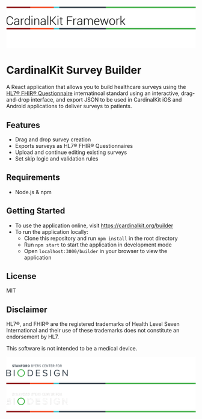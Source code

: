 ![CardinalKit Logo](https://raw.githubusercontent.com/CardinalKit/.github/main/assets/ck-header-light.png#gh-light-mode-only)
![CardinalKit Logo](https://raw.githubusercontent.com/CardinalKit/.github/main/assets/ck-header-dark.png#gh-dark-mode-only)

# CardinalKit Survey Builder

A React application that allows you to build healthcare surveys using the [HL7® FHIR® Questionnaire](https://www.hl7.org/fhir/questionnaire.html) internatinoal standard using an interactive, drag-and-drop interface, and export JSON to be used in CardinalKit iOS and Android applications to deliver surveys to patients.

## Features
- Drag and drop survey creation
- Exports surveys as HL7® FHIR® Questionnaires
- Upload and continue editing existing surveys
- Set skip logic and validation rules

## Requirements
- Node.js & npm

## Getting Started
- To use the application online, visit https://cardinalkit.org/builder
- To run the application locally:
    - Clone this repository and run `npm install` in the root directory
    - Run `npm start` to start the application in development mode
    - Open `localhost:3000/builder` in your browser to view the application

## License
MIT

## Disclaimer
HL7®, and FHIR® are the registered trademarks of Health Level Seven International and their use of these trademarks does not constitute an endorsement by HL7.

This software is not intended to be a medical device.

![Stanford Byers Center for Biodesign Logo](https://raw.githubusercontent.com/CardinalKit/.github/main/assets/ck-footer-light.png#gh-light-mode-only)
![Stanford Byers Center for Biodesign Logo](https://raw.githubusercontent.com/CardinalKit/.github/main/assets/ck-footer-dark.png#gh-dark-mode-only)
